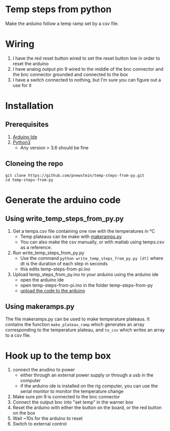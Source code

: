 # Temp steps from python
Make the arduino follow a temp ramp set by a csv file.

# Wiring
1. I have the red reset button wired to set the reset button low in order to reset the arduino
1. I have analog output pin 9 wired to the middle of the bnc connector and the bnc connector grounded and connected to the box
1. I have a switch connected to nothing, but I'm sure you can figure out a use for it

# Installation
## Prerequisites
1. [Arduino Ide](https://www.arduino.cc/en/software)
1. [Python3](https://www.python.org/downloads/)
    - Any version > 3.6 should be fine

## Cloneing the repo
```git clone https://github.com/pnewstein/temp-steps-from-py.git```  
```cd temp-steps-from-py```


# Generate the arduino code
## Using write_temp_steps_from_py.py
1. Get a temps.csv file containing one row with the temperatures in °C
    - Temp plateaus can be make with [makeramps.py](#using-makerampspy)
    - You can also make the csv manually, or with matlab using temps.csv as a reference.
1. Run write_temp_steps_from_py.py
    - Use the command ```python write_temp_steps_from_py.py [dt]```
    where dt is the duration of each step in seconds
    - this edits temp-steps-from-pi.ino
1. Upload temp_steps_from_py.ino to your arduino using the arduino ide
    - open the arduino ide
    - open temp-steps-from-pi.ino in the folder temp-steps-from-py
    - [upload the code to the arduino](https://www.arduino.cc/en/Guide/Environment#uploading)

## Using makeramps.py
The file makeramps.py can be used to make temperature plateaus. It contains the 
function ```make_plateau_ramp``` which generates an array corresponding to the temperature
plateau, and ```to_csv``` which writes an array to a csv file.

# Hook up to the temp box
1. connect the arudino to power
    - either through an external power supply or through a usb in the computer
    - if the arduino ide is installed on the rig computer, you can use the serial monitor
    to monitor the temperature change
1. Make sure pin 9 is connected to the bnc connector
1. Connect the output bnc into "set temp" in the warner box
1. Reset the arduino with either the button on the board, or the red button on the box
1. Wait ~10s for the arduino to reset
1. Switch to external control